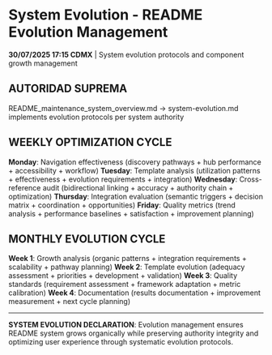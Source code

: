 # System Evolution - README Evolution Management

**30/07/2025 17:15 CDMX** | System evolution protocols and component growth management

## AUTORIDAD SUPREMA
README_maintenance_system_overview.md → system-evolution.md implements evolution protocols per system authority

## WEEKLY OPTIMIZATION CYCLE

**Monday**: Navigation effectiveness (discovery pathways + hub performance + accessibility + workflow)
**Tuesday**: Template analysis (utilization patterns + effectiveness + evolution requirements + integration)
**Wednesday**: Cross-reference audit (bidirectional linking + accuracy + authority chain + optimization)
**Thursday**: Integration evaluation (semantic triggers + decision matrix + coordination + opportunities)
**Friday**: Quality metrics (trend analysis + performance baselines + satisfaction + improvement planning)

## MONTHLY EVOLUTION CYCLE

**Week 1**: Growth analysis (organic patterns + integration requirements + scalability + pathway planning)
**Week 2**: Template evolution (adequacy assessment + priorities + development + validation)
**Week 3**: Quality standards (requirement assessment + framework adaptation + metric calibration)
**Week 4**: Documentation (results documentation + improvement measurement + next cycle planning)

---

**SYSTEM EVOLUTION DECLARATION**: Evolution management ensures README system grows organically while preserving authority integrity and optimizing user experience through systematic evolution protocols.
